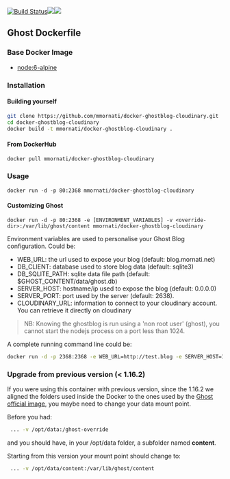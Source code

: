 [![Build Status](https://travis-ci.org/mmornati/docker-ghostblog.svg)](https://travis-ci.org/mmornati/docker-ghostblog)[![](https://images.microbadger.com/badges/image/mmornati/docker-ghostblog.svg)](https://microbadger.com/images/mmornati/docker-ghostblog "Get your own image badge on microbadger.com")[![](https://images.microbadger.com/badges/version/mmornati/docker-ghostblog.svg)](https://microbadger.com/images/mmornati/docker-ghostblog "Get your own version badge on microbadger.com")

## Ghost Dockerfile

### Base Docker Image

* [node:6-alpine](https://registry.hub.docker.com/_/node/)


### Installation

#### Building yourself

```bash
git clone https://github.com/mmornati/docker-ghostblog-cloudinary.git
cd docker-ghostblog-cloudinary
docker build -t mmornati/docker-ghostblog-cloudinary .
```

#### From DockerHub

```bash
docker pull mmornati/docker-ghostblog-cloudinary
```

### Usage

    docker run -d -p 80:2368 mmornati/docker-ghostblog-cloudinary

#### Customizing Ghost

    docker run -d -p 80:2368 -e [ENVIRONMENT_VARIABLES] -v <override-dir>:/var/lib/ghost/content mmornati/docker-ghostblog-cloudinary

Environment variables are used to personalise your Ghost Blog configuration. Could be:

* WEB_URL: the url used to expose your blog (default: blog.mornati.net)
* DB_CLIENT: database used to store blog data (default: sqlite3)
* DB_SQLITE_PATH: sqlite data file path (default: $GHOST_CONTENT/data/ghost.db)
* SERVER_HOST: hostname/ip used to expose the blog (default: 0.0.0.0)
* SERVER_PORT: port used by the server (default: 2638).
* CLOUDINARY_URL: information to connect to your cloudinary account. You can retrieve it directly on cloudinary

> NB: Knowing the ghostblog is run using a 'non root user' (ghost), you cannot start the nodejs process on a port less than 1024.

A complete running command line could be:

```bash
docker run -d -p 2368:2368 -e WEB_URL=http://test.blog -e SERVER_HOST=12.4.23.5 -e SERVER_PORT=4000 -e CLOUDINARY_URL=cloudinary://87237872387:aaaaaaaaaaaa@blog-mornati-net -v /opt/data:/var/lib/ghost/content mmornati/docker-ghostblog-cloudinary
```

### Upgrade from previous version (< 1.16.2)

If you were using this container with previous version, since the 1.16.2 we aligned the folders used inside the Docker to the ones used by the [Ghost official image](https://hub.docker.com/_/ghost/), you maybe need to change your data mount point.

Before you had:

```bash
 ... -v /opt/data:/ghost-override
```

and you should have, in your /opt/data folder, a subfolder named **content**.

Starting from this version your mount point should change to:

```bash
 ... -v /opt/data/content:/var/lib/ghost/content
```

